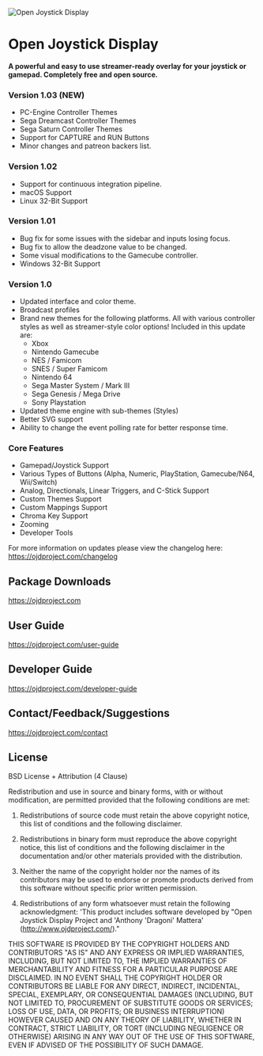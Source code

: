 ![Open Joystick Display](https://ojdproject.com/images/logo-dark.png)

# Open Joystick Display
**A powerful and easy to use streamer-ready overlay for your joystick or gamepad. Completely free and open source.**

### Version 1.03 (NEW)
* PC-Engine Controller Themes
* Sega Dreamcast Controller Themes
* Sega Saturn Controller Themes
* Support for CAPTURE and RUN Buttons
* Minor changes and patreon backers list.

### Version 1.02
* Support for continuous integration pipeline.
* macOS Support
* Linux 32-Bit Support

### Version 1.01
* Bug fix for some issues with the sidebar and inputs losing focus.
* Bug fix to allow the deadzone value to be changed.
* Some visual modifications to the Gamecube controller.
* Windows 32-Bit Support

### Version 1.0
* Updated interface and color theme.
* Broadcast profiles
* Brand new themes for the following platforms. All with various controller styles as well as streamer-style color options! Included in this update are:
    - Xbox
    - Nintendo Gamecube
    - NES / Famicom
    - SNES / Super Famicom
    - Nintendo 64
    - Sega Master System / Mark III
    - Sega Genesis / Mega Drive
    - Sony Playstation
* Updated theme engine with sub-themes (Styles)
* Better SVG support
* Ability to change the event polling rate for better response time.

### Core Features
* Gamepad/Joystick Support
* Various Types of Buttons (Alpha, Numeric, PlayStation, Gamecube/N64, Wii/Switch)
* Analog, Directionals, Linear Triggers, and C-Stick Support
* Custom Themes Support
* Custom Mappings Support
* Chroma Key Support
* Zooming
* Developer Tools

For more information on updates please view the changelog here: https://ojdproject.com/changelog

## Package Downloads
https://ojdproject.com

## User Guide
https://ojdproject.com/user-guide

## Developer Guide
https://ojdproject.com/developer-guide

## Contact/Feedback/Suggestions
https://ojdproject.com/contact

## License
BSD License + Attribution (4 Clause)

Redistribution and use in source and binary forms, with or without
modification, are permitted provided that the following conditions
are met:

1. Redistributions of source code must retain the above copyright
   notice, this list of conditions and the following disclaimer.

2. Redistributions in binary form must reproduce the above copyright
   notice, this list of conditions and the following disclaimer in
   the documentation and/or other materials provided with the
   distribution.

3. Neither the name of the copyright holder nor the names of its
   contributors may be used to endorse or promote products derived
   from this software without specific prior written permission.

4. Redistributions of any form whatsoever must retain the following
   acknowledgment: 'This product includes software developed by
   "Open Joystick Display Project and 'Anthony 'Dragoni' Mattera' 
   (http://www.ojdproject.com/)."

THIS SOFTWARE IS PROVIDED BY THE COPYRIGHT HOLDERS AND CONTRIBUTORS
"AS IS" AND ANY EXPRESS OR IMPLIED WARRANTIES, INCLUDING, BUT NOT
LIMITED TO, THE IMPLIED WARRANTIES OF MERCHANTABILITY AND FITNESS FOR
A PARTICULAR PURPOSE ARE DISCLAIMED. IN NO EVENT SHALL THE COPYRIGHT
HOLDER OR CONTRIBUTORS BE LIABLE FOR ANY DIRECT, INDIRECT, INCIDENTAL,
SPECIAL, EXEMPLARY, OR CONSEQUENTIAL DAMAGES (INCLUDING, BUT NOT LIMITED
TO, PROCUREMENT OF SUBSTITUTE GOODS OR SERVICES; LOSS OF USE, DATA, OR
PROFITS; OR BUSINESS INTERRUPTION) HOWEVER CAUSED AND ON ANY THEORY OF
LIABILITY, WHETHER IN CONTRACT, STRICT LIABILITY, OR TORT (INCLUDING
NEGLIGENCE OR OTHERWISE) ARISING IN ANY WAY OUT OF THE USE OF THIS
SOFTWARE, EVEN IF ADVISED OF THE POSSIBILITY OF SUCH DAMAGE.
